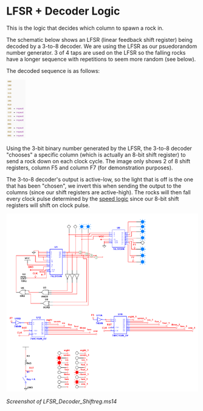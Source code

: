 # LFSR + Decoder Logic
This is the logic that decides which column to spawn a rock in.

The schematic below shows an LFSR (linear feedback shift register) being decoded by a 3-to-8 decoder. We are using the LFSR as our psuedorandom number generator. 3 of 4 taps are used on the LFSR so the falling rocks have a longer sequence with repetitions to seem more random (see below). 

The decoded sequence is as follows:

<img alt="LFSR Sequence" src="Decoded_Sequence.png" width="10%" height="10%"> 

Using the 3-bit binary number generated by the LFSR, the 3-to-8 decoder "chooses" a specific column (which is actually an 8-bit shift register) to send a rock down on each clock cycle. The image only shows 2 of 8 shift registers, column F5 and column F7 (for demonstration purposes).

The 3-to-8 decoder's output is active-low, so the light that is off is the one that has been "chosen", we invert this when sending the output to the columns (since our shift registers are active-high). The rocks will then fall every clock pulse determined by the [speed logic](../speed-logic) since our 8-bit shift registers will shift on clock pulse. 

![LFSR Diagram](Falling_Lights_example.png)

_Screenshot of LFSR_Decoder_Shiftreg.ms14_


